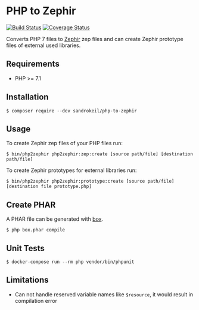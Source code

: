 # PHP to Zephir

[![Build Status](https://travis-ci.org/sandrokeil/php-to-zephir.svg?branch=master)](https://travis-ci.org/sandrokeil/php-to-zephir)
[![Coverage Status](https://coveralls.io/repos/sandrokeil/php-to-zephir/badge.svg?branch=master&service=github)](https://coveralls.io/github/sandrokeil/php-to-zephir?branch=master)

Converts PHP 7 files to [Zephir](https://zephir-lang.com/en) zep files
and can create Zephir prototype files of external used libraries.

## Requirements

- PHP >= 7.1

## Installation

```
$ composer require --dev sandrokeil/php-to-zephir
```

## Usage
To create Zephir zep files of your PHP files run:

```
$ bin/php2zephir php2zephir:zep:create [source path/file] [destination path/file]
```

To create Zephir prototypes for external libraries run:

```
$ bin/php2zephir php2zephir:prototype:create [source path/file] [destination file prototype.php]
```

## Create PHAR
A PHAR file can be generated with [box](https://github.com/humbug/box).

```
$ php box.phar compile
```

## Unit Tests

```
$ docker-compose run --rm php vendor/bin/phpunit
```


## Limitations

- Can not handle reserved variable names like `$resource`, it would result in compilation error